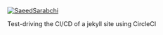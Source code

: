 [![SaeedSarabchi](https://circleci.com/gh/SaeedSarabchi/continuous-integration-circle2.svg?style=svg)](https://app.circleci.com/pipelines/github/SaeedSarabchi/continuous-integration-circle2)




Test-driving the CI/CD of a jekyll site using CircleCI
